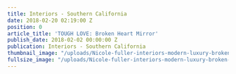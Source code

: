 ```yaml
---
title: Interiors - Southern California
date: 2018-02-20 02:19:00 Z
position: 0
article_title: 'TOUGH LOVE: Broken Heart Mirror'
publish_date: 2018-02-02 00:00:00 Z
publication: Interiors - Southern California
thumbnail_image: "/uploads/Nicole-fuller-interiors-modern-luxury-broken-heart-mirror-2.jpg"
fullsize_image: "/uploads/Nicole-fuller-interiors-modern-luxury-broken-heart-mirror-2.jpg"
---
```


